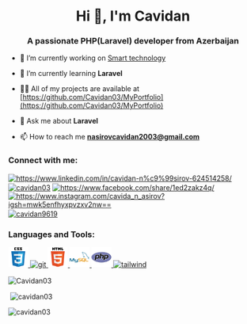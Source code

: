 <h1 align="center">Hi 👋, I'm Cavidan</h1>
<h3 align="center">A passionate PHP(Laravel) developer from Azerbaijan</h3>


- 🔭 I’m currently working on [Smart technology](https://github.com/Cavidan03/Smart_Technology)

- 🌱 I’m currently learning **Laravel**

- 👨‍💻 All of my projects are available at [https://github.com/Cavidan03/MyPortfolio](https://github.com/Cavidan03/MyPortfolio)

- 💬 Ask me about **Laravel**

- 📫 How to reach me **nasirovcavidan2003@gmail.com**

<h3 align="left">Connect with me:</h3>
<p align="left">
<a href="https://linkedin.com/in/https://www.linkedin.com/in/cavidan-n%c9%99sirov-624514258/" target="blank"><img align="center" src="https://raw.githubusercontent.com/rahuldkjain/github-profile-readme-generator/master/src/images/icons/Social/linked-in-alt.svg" alt="https://www.linkedin.com/in/cavidan-n%c9%99sirov-624514258/" height="30" width="40" /></a>
<a href="https://stackoverflow.com/users/cavidan03" target="blank"><img align="center" src="https://raw.githubusercontent.com/rahuldkjain/github-profile-readme-generator/master/src/images/icons/Social/stack-overflow.svg" alt="cavidan03" height="30" width="40" /></a>
<a href="https://fb.com/https://www.facebook.com/share/1ed2zakz4q/" target="blank"><img align="center" src="https://raw.githubusercontent.com/rahuldkjain/github-profile-readme-generator/master/src/images/icons/Social/facebook.svg" alt="https://www.facebook.com/share/1ed2zakz4q/" height="30" width="40" /></a>
<a href="https://instagram.com/https://www.instagram.com/cavida_n_asirov?igsh=mwk5enfhyxpvzxv2nw==" target="blank"><img align="center" src="https://raw.githubusercontent.com/rahuldkjain/github-profile-readme-generator/master/src/images/icons/Social/instagram.svg" alt="https://www.instagram.com/cavida_n_asirov?igsh=mwk5enfhyxpvzxv2nw==" height="30" width="40" /></a>
<a href="https://discord.gg/cavidan9619" target="blank"><img align="center" src="https://raw.githubusercontent.com/rahuldkjain/github-profile-readme-generator/master/src/images/icons/Social/discord.svg" alt="cavidan9619" height="30" width="40" /></a>
</p>

<h3 align="left">Languages and Tools:</h3>
<p align="left"> <a href="https://www.w3schools.com/css/" target="_blank" rel="noreferrer"> <img src="https://raw.githubusercontent.com/devicons/devicon/master/icons/css3/css3-original-wordmark.svg" alt="css3" width="40" height="40"/> </a> <a href="https://git-scm.com/" target="_blank" rel="noreferrer"> <img src="https://www.vectorlogo.zone/logos/git-scm/git-scm-icon.svg" alt="git" width="40" height="40"/> </a> <a href="https://www.w3.org/html/" target="_blank" rel="noreferrer"> <img src="https://raw.githubusercontent.com/devicons/devicon/master/icons/html5/html5-original-wordmark.svg" alt="html5" width="40" height="40"/> </a> <a href="https://laravel.com/" target="_blank" rel="noreferrer"> <img src="https://raw.githubusercontent.com/devicons/devicon/master/icons/mysql/mysql-original-wordmark.svg" alt="mysql" width="40" height="40"/> </a> <a href="https://www.php.net" target="_blank" rel="noreferrer"> <img src="https://raw.githubusercontent.com/devicons/devicon/master/icons/php/php-original.svg" alt="php" width="40" height="40"/> </a> <a href="https://tailwindcss.com/" target="_blank" rel="noreferrer"> <img src="https://www.vectorlogo.zone/logos/tailwindcss/tailwindcss-icon.svg" alt="tailwind" width="40" height="40"/> </a> </p>

<p><img align="center" src="https://github-readme-stats.vercel.app/api/top-langs?username=Cavidan03&show_icons=true&locale=en&layout=compact" alt="Cavidan03" /></p>
<p>&nbsp;<img align="center" src="https://github-readme-stats.vercel.app/api?username=cavidan03&show_icons=true&locale=en" alt="cavidan03" /></p>

<p align="left"> <img src="https://komarev.com/ghpvc/?username=cavidan03&label=Profile%20views&color=0e75b6&style=flat" alt="cavidan03" /> </p>
